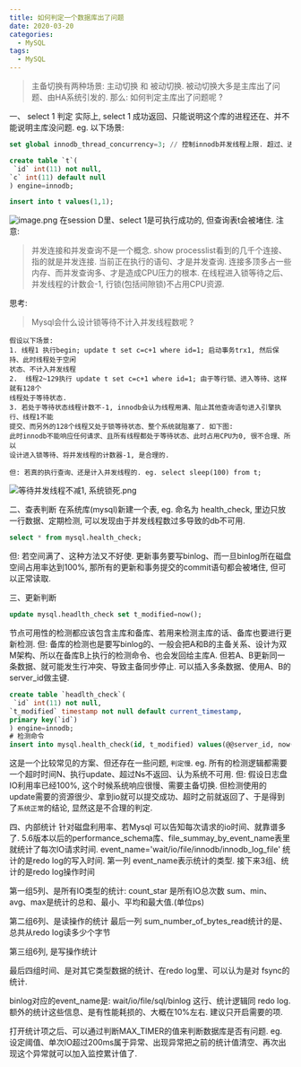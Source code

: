 ```yaml
---
title: 如何判定一个数据库出了问题
date: 2020-03-20
categories:
  - MySQL
tags:
  - MySQL
---
```

> 主备切换有两种场景: 主动切换 和 被动切换. 被动切换大多是主库出了问题、由HA系统引发的. 那么: 如何判定主库出了问题呢 ?

一、 select 1 判定
实际上, select 1 成功返回、只能说明这个库的进程还在、并不能说明主库没问题. eg. 以下场景:
```sql
set global innodb_thread_concurrency=3; // 控制innodb并发线程上限. 超过、进入等待. 来避免线程数过多、上下文切换的成本过高.

create table `t`(
 `id` int(11) not null,
`c` int(11) default null
) engine=innodb;

insert into t values(1,1);
```
![image.png](https://upload-images.jianshu.io/upload_images/14027542-a908616fd039d681.png?imageMogr2/auto-orient/strip%7CimageView2/2/w/1240)
在session D里、select 1是可执行成功的, 但查询表t会被堵住.
注意:
> 并发连接和并发查询不是一个概念. show processlist看到的几千个连接、指的就是并发连接.
当前正在执行的语句、才是并发查询.
连接多顶多占一些内存、而并发查询多、才是造成CPU压力的根本. 在线程进入锁等待之后、并发线程的计数会-1, 行锁(包括间隙锁)不占用CPU资源.


思考:
> Mysql会什么设计锁等待不计入并发线程数呢 ?
```
假设以下场景:
1. 线程1 执行begin; update t set c=c+1 where id=1; 启动事务trx1, 然后保持、此时线程处于空闲
状态、不计入并发线程
2.  线程2~129执行 update t set c=c+1 where id=1; 由于等行锁、进入等待、这样就有128个
线程处于等待状态.
3. 若处于等待状态线程计数不-1, innodb会认为线程用满、阻止其他查询语句进入引擎执行、线程1不能
提交、而另外的128个线程又处于锁等待状态、整个系统就阻塞了. 如下图:
此时innodb不能响应任何请求、且所有线程都处于等待状态、此时占用CPU为0, 很不合理、所以 
设计进入锁等待、将并发线程的计数器-1, 是合理的.

但: 若真的执行查询、还是计入并发线程的. eg. select sleep(100) from t;
```
![等待并发线程不减1, 系统锁死.png](https://upload-images.jianshu.io/upload_images/14027542-facf6013361bf644.png?imageMogr2/auto-orient/strip%7CimageView2/2/w/1240)

二、查表判断
在系统库(mysql)新建一个表, eg. 命名为 health_check, 里边只放一行数据、定期检测, 可以发现由于并发线程数过多导致的db不可用.
```sql
select * from mysql.health_check;
```
但: 若空间满了、这种方法又不好使. 
更新事务要写binlog、而一旦binlog所在磁盘空间占用率达到100%, 那所有的更新和事务提交的commit语句都会被堵住, 但可以正常读取. 

三、更新判断
```sql
update mysql.headlth_check set t_modified=now();
```
节点可用性的检测都应该包含主库和备库、若用来检测主库的话、备库也要进行更新检测. 但: 备库的检测也是要写binlog的、一般会把A和B的主备关系、设计为双M架构、所以在备库B上执行的检测命令、也会发回给主库A.
但若A、B更新同一条数据、就可能发生行冲突、导致主备同步停止. 可以插入多条数据、使用A、B的server_id做主键.
```sql
create table `headlth_check`(
 `id` int(11) not null,
`t_modified` timestamp not null default current_timestamp,
primary key(`id`)
) engine=innodb;
# 检测命令
insert into mysql.health_check(id, t_modified) values(@@server_id, now()) on duplicate
```
这是一个比较常见的方案、但还存在一些问题, `判定慢`.
eg. 所有的检测逻辑都需要一个超时时间N、执行update、超过Ns不返回、认为系统不可用.
但: 假设日志盘IO利用率已经100%, 这个时候系统响应很慢、需要主备切换. 但检测使用的update需要的资源很少、拿到io就可以提交成功、超时之前就返回了、于是得到了`系统正常`的结论, 显然这是不合理的判定.

四、内部统计
针对磁盘利用率、若Mysql 可以告知每次请求的io时间、就靠谱多了.
5.6版本以后的performance_schema库、file_summay_by_event_name表里就统计了每次IO请求时间.
event_name='wait/io/file/innodb/innodb_log_file' 统计的是redo log的写入时间. 第一列 event_name表示统计的类型.
接下来3组、统计的是redo log操作时间

第一组5列、是所有IO类型的统计:
count_star 是所有IO总次数
sum、min、avg、max是统计的总和、最小、平均和最大值.(单位ps)

第二组6列、是读操作的统计
最后一列 sum_number_of_bytes_read统计的是、总共从redo log读多少个字节

第三组6列, 是写操作统计

最后四组时间、是对其它类型数据的统计、在redo log里、可以认为是对 fsync的统计.

binlog对应的event_name是: wait/io/file/sql/binlog 这行、统计逻辑同 redo log. 额外的统计这些信息、是有性能耗损的、大概在10%左右. 建议只开启需要的项. 

打开统计项之后、可以通过判断MAX_TIMER的值来判断数据库是否有问题. 
eg. 设定阈值、单次IO超过200ms属于异常、出现异常把之前的统计值清空、再次出现这个异常就可以加入监控累计值了.
